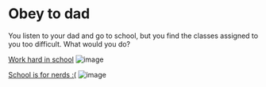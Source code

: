 # Obey to dad
You listen to your dad and go to school, but you find the classes assigned to you too difficult. What would you do?

[Work hard in school](praise-by-dad.md)
![image](https://github.com/keithh9704/sep10-cyoa-stuck-in-a-video-game/assets/146886714/7073ae8c-b011-426f-a2d1-a127ba504259)

[School is for nerds :(](fail-school.md)
![image](https://github.com/keithh9704/sep10-cyoa-stuck-in-a-video-game/assets/146886714/fd1ba668-c0cc-44c6-87d8-2144c91cb049)
